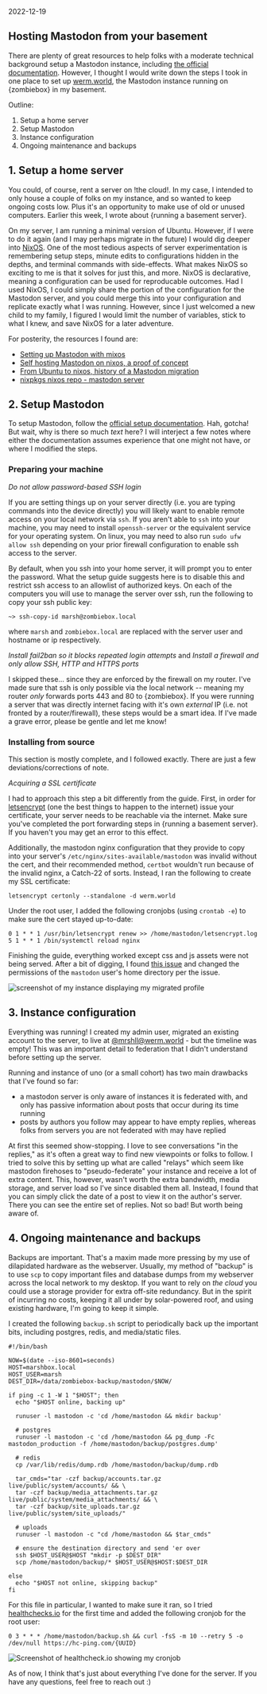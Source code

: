 2022-12-19

## Hosting Mastodon from your basement
There are plenty of great resources to help folks with a moderate technical background setup a Mastodon instance, including [the official documentation](https://docs.joinmastodon.org/admin/prerequisites/). However, I thought I would write down the steps I took in one place to set up [werm.world](https://werm.world), the Mastodon instance running on {zombiebox} in my basement.

Outline:

1. Setup a home server
2. Setup Mastodon
3. Instance configuration
4. Ongoing maintenance and backups

## 1. Setup a home server

You could, of course, rent a server on !the cloud!. In my case, I intended to only house a couple of folks on my instance, and so wanted to keep ongoing costs low. Plus it's an opportunity to make use of old or unused computers. Earlier this week, I wrote about {running a basement server}. 

On my server, I am running a minimal version of Ubuntu. However, if I were to do it again (and I may perhaps migrate in the future) I would dig deeper into [NixOS](https://nixos.org/). One of the most tedious aspects of server experimentation is remembering setup steps, minute edits to configurations hidden in the depths, and terminal commands with side-effects. What makes NixOS so exciting to me is that it solves for just this, and more. NixOS is declarative, meaning a configuration can be used for reproducable outcomes. Had I used NixOS, I could simply share the portion of the configuration for the Mastodon server, and you could merge this into your configuration and replicate exactly what I was running. However, since I just welcomed a new child to my family, I figured I would limit the number of variables, stick to what I knew, and save NixOS for a later adventure.

For posterity, the resources I found are:

- [Setting up Mastodon with mixos](https://page.romeov.me/posts/setting-up-mastodon-with-nixos/)
- [Self hosting Mastodon on nixos, a proof of concept](https://krisztianfekete.org/self-hosting-mastodon-on-nixos-a-proof-of-concept/)
- [From Ubuntu to nixos, history of a Mastodon migration](https://gianarb.it/blog/from-ubuntu-to-nixos-history-of-a-mastodon-migration)
- [nixpkgs nixos repo - mastodon server](https://github.com/NixOS/nixpkgs/tree/master/pkgs/servers/mastodon)

## 2. Setup Mastodon

To setup Mastodon, follow the [official setup documentation](https://docs.joinmastodon.org/admin/prerequisites). Hah, gotcha! But wait, why is there so much _text_ here? I will interject a few notes where either the documentation assumes experience that one might not have, or where I modified the steps.

### Preparing your machine

*Do not allow password-based SSH login*

If you are setting things up on your server directly (i.e. you are typing commands into the device directly) you will likely want to enable remote access on your local network via `ssh`. If you aren't able to `ssh` into your machine, you may need to install `openssh-server` or the equivalent service for your operating system. On linux, you may need to also run `sudo ufw allow ssh` depending on your prior firewall configuration to enable ssh access to the server.

By default, when you ssh into your home server, it will prompt you to enter the password. What the setup guide suggests here is to disable this and restrict ssh access to an allowlist of authorized keys. On each of the computers you will use to manage the server over ssh, run the following to copy your ssh public key:

    ~> ssh-copy-id marsh@zombiebox.local

where `marsh` and `zombiebox.local` are replaced with the server user and hostname or ip respectively.

*Install fail2ban so it blocks repeated login attempts* and *Install a firewall and only allow SSH, HTTP and HTTPS ports*

I skipped these... since they are enforced by the firewall on my router. I've made sure that ssh is only possible via the local network -- meaning my router _only_ forwards ports 443 and 80 to {zombiebox}. If you were running a server that was directly internet facing with it's own _external_ IP (i.e. not fronted by a router/firewall), these steps would be a smart idea. If I've made a grave error, please be gentle and let me know!

### Installing from source

This section is mostly complete, and I followed exactly. There are just a few deviations/corrections of note.

*Acquiring a SSL certificate*

I had to approach this step a bit differently from the guide. First, in order for [letsencrypt](https://letsencrypt.org/) (one the best things to happen to the internet) issue your certificate, your server needs to be reachable via the internet. Make sure you've completed the port forwarding steps in {running a basement server}. If you haven't you may get an error to this effect.

Additionally, the mastodon nginx configuration that they provide to copy into your server's `/etc/nginx/sites-available/mastodon` was invalid without the cert, and their recommended method, `certbot` wouldn't run because of the invalid nginx, a Catch-22 of sorts. Instead, I ran the following to create my SSL certificate:

    letsencrypt certonly --standalone -d werm.world

Under the root user, I added the following cronjobs (using `crontab -e`) to make sure the cert stayed up-to-date:

  	0 1 * * 1 /usr/bin/letsencrypt renew >> /home/mastodon/letsencrypt.log
  	5 1 * * 1 /bin/systemctl reload nginx

Finishing the guide, everything worked except css and js assets were not being served. After a bit of digging, I found [this issue](https://github.com/mastodon/mastodon/issues/3584) and changed the permissions of the `mastodon` user's home directory per the issue.

![screenshot of my instance displaying my migrated profile](img/mastodon-running.png)

## 3. Instance configuration

Everything was running! I created my admin user, migrated an existing account to the server, to live at [@mrshll@werm.world](https://werm.world/@mrshll) - but the timeline was empty! This was an important detail to federation that I didn't understand before setting up the server. 

Running and instance of uno (or a small cohort) has two main drawbacks that I've found so far:
+ a mastodon server is only aware of instances it is federated with, and only has passive information about posts that occur during its time running
+ posts by authors you follow may appear to have empty replies, whereas folks from servers you are not federated with may have replied

At first this seemed show-stopping. I love to see conversations "in the replies," as it's often a great way to find new viewpoints or folks to follow. I tried to solve this by setting up what are called "relays" which seem like mastodon firehoses to "pseudo-federate" your instance and receive a lot of extra content. This, however, wasn't worth the extra bandwidth, media storage, and server load so I've since disabled them all. Instead, I found that you can simply click the date of a post to view it on the author's server. There you can see the entire set of replies. Not so bad! But worth being aware of.

## 4. Ongoing maintenance and backups

Backups are important. That's a maxim made more pressing by my use of dilapidated hardware as the webserver. Usually, my method of "backup" is to use `scp` to copy important files and database dumps from my webserver across the local network to my desktop. If you want to rely on _the cloud_ you could use a storage provider for extra off-site redundancy. But in the spirit of incurring no costs, keeping it all under by solar-powered roof, and using existing hardware, I'm going to keep it simple.

I created the following `backup.sh` script to periodically back up the important bits, including postgres, redis, and media/static files.

    #!/bin/bash
    
    NOW=$(date --iso-8601=seconds)
    HOST=marshbox.local
    HOST_USER=marsh
    DEST_DIR=/data/zombiebox-backup/mastodon/$NOW/
    
    if ping -c 1 -W 1 "$HOST"; then
      echo "$HOST online, backing up"
    
      runuser -l mastodon -c 'cd /home/mastodon && mkdir backup'
    
      # postgres
      runuser -l mastodon -c 'cd /home/mastodon && pg_dump -Fc mastodon_production -f /home/mastodon/backup/postgres.dump'
    
      # redis
      cp /var/lib/redis/dump.rdb /home/mastodon/backup/dump.rdb
    
      tar_cmds="tar -czf backup/accounts.tar.gz live/public/system/accounts/ && \
      tar -czf backup/media_attachments.tar.gz live/public/system/media_attachments/ && \
      tar -czf backup/site_uploads.tar.gz live/public/system/site_uploads/"
    
      # uploads
      runuser -l mastodon -c "cd /home/mastodon && $tar_cmds"
    
      # ensure the destination directory and send 'er over
      ssh $HOST_USER@$HOST "mkdir -p $DEST_DIR"
      scp /home/mastodon/backup/* $HOST_USER@$HOST:$DEST_DIR
    
    else
      echo "$HOST not online, skipping backup"
    fi

For this file in particular, I wanted to make sure it ran, so I tried [healthchecks.io](https://healthchecks.io/) for the first time and added the following cronjob for the root user:

    0 3 * * * /home/mastodon/backup.sh && curl -fsS -m 10 --retry 5 -o /dev/null https://hc-ping.com/{UUID}

![Screenshot of healthcheck.io showing my cronjob](img/mastodon-healthcheck.png)

As of now, I think that's just about everything I've done for the server. If you have any questions, feel free to reach out :)
